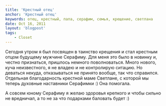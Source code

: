 ```yaml
---
title: 'Крестный отец'
anchor: 'Крестный отец'
keywords: отец, крестный, папа, серафим, семья, крещение, светлана
date: Oct 16, 2011
layout: 'blogpost'
tags:
    - Closet
---
```


Сегодня утром я был посвящен в таинство крещения и стал крестным отцом будущему мужчине Серафиму. Для меня это было в новинку и, честно признаться, пришлось немного поволноваться. Много нового, куча неизвестного, я не владею и не контролирую ситацию. Но деваться некуда, отказываться не принято вообще, так что справился. Отдельная благодарность крестной маме Светлане, с которой мы теперь духовные наставники Серафимки :) Она помогала.

А совсем юному Серафиму я желаю здоровья крепкого и чтобы сильно не вредничал, а то не за что подарками баловать будет :)